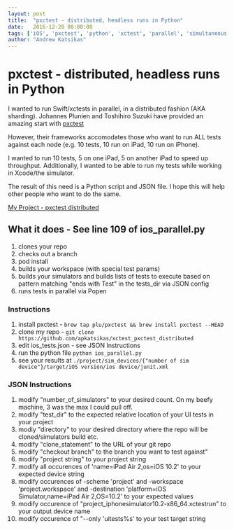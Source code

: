 ```yaml
---
layout: post
title:  "pxctest - distributed, headless runs in Python"
date:   2016-12-28 00:00:00
tags: ['iOS', 'pxctest', 'python', 'xctest', 'parallel', 'simultaneous', 'tests', 'test', 'testing', 'ui', 'simulators', 'swift', 'distributed']
author: "Andrew Katsikas"
---
```


# pxctest - distributed, headless runs in Python

I wanted to run Swift/xctests in parallel, in a distributed fashion (AKA sharding). Johannes Plunien and Toshihiro Suzuki have provided an amazing start with [pxctest](https://github.com/plu/pxctest) 

However, their frameworks accomodates those who want to run ALL tests against each node (e.g. 10 tests, 10 run on iPad, 10 run on iPhone).

I wanted to run 10 tests, 5 on one iPad, 5 on another iPad to speed up throughput. Additionally, I wanted to be able to run my tests while working in Xcode/the simulator.

The result of this need is a Python script and JSON file. I hope this will help other people who want to do the same.

[My Project - pxctest distributed](https://github.com/apkatsikas/xctest_pxctest_distributed)

## What it does - See line 109 of ios_parallel.py
1. clones your repo
2. checks out a branch
3. pod install
4. builds your workspace (with special test params)
5. builds your simulators and builds lists of tests to execute based on pattern matching "ends with Test" in the tests_dir via JSON config
6. runs tests in parallel via Popen

### Instructions
1. install pxctest - ``brew tap plu/pxctest && brew install pxctest --HEAD``
2. clone my repo - ``git clone https://github.com/apkatsikas/xctest_pxctest_distributed ``
3. edit ios_tests.json - see JSON Instructions
4. run the python file ``python ios_parallel.py``
5. see your results at ``./project/sim_devices/{"number of sim device"}/target/iOS version/ios device/junit.xml``

### JSON Instructions
1. modify "number_of_simulators" to your desired count. On my beefy machine, 3 was the max I could pull off.
2. modify "test_dir" to the expected relative location of your UI tests in your project
3. modiy "directory" to your desired directory where the repo will be cloned/simulators build etc.
4. modify "clone_statement" to the URL of your git repo
5. modify "checkout branch" to the branch you want to test against"
6. modify "project string" to your project string
7. modify all occurences of 'name=iPad Air 2,os=iOS 10.2' to your expected device string
8. modify occurences of -scheme 'project' and -workspace 'project.workspace' and -destination 'platform=iOS Simulator,name=iPad Air 2,OS=10.2' to your expected values
9. modify occurence of \"project_iphonesimulator10.2-x86_64.xctestrun\" to your output device name
10. modify occurence of "--only 'uitests%s' to your test target string
